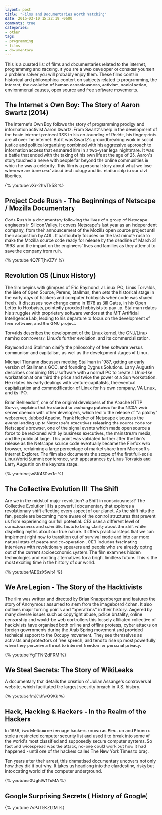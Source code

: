 ```yaml
---
layout: post
title: "Films and Documentaries Worth Watching"
date: 2015-03-10 15:22:19 -0600
comments: true
categories: 
- other
tags:
- programming
- films
- documentary
---
```


This is a curated list of films and documentaries related to the internet, programming and hacking. If you are a web developer or consider yourself a problem solver you will probably enjoy them. These films contain historical and philosophical content on subjects related to programming, the internet, the evolution of human consciousness, activism, social action, environmental causes, open source and free software movements. 
<!--more-->
## The Internet's Own Boy: The Story of Aaron Swartz (2014)

The Internet’s Own Boy follows the story of programming prodigy and information activist Aaron Swartz. From Swartz's help in the development of the basic internet protocol RSS to his co-founding of Reddit, his fingerprints are all over the internet. But it was Swartz's groundbreaking work in social justice and political organizing combined with his aggressive approach to information access that ensnared him in a two-year legal nightmare. It was a battle that ended with the taking of his own life at the age of 26. Aaron's story touched a nerve with people far beyond the online communities in which he was a celebrity. This film is a personal story about what we lose when we are tone deaf about technology and its relationship to our civil liberties.

{% youtube vXr-2hwTk58 %}

## Project Code Rush - The Beginnings of Netscape / Mozilla Documentary

Code Rush is a documentary following the lives of a group of Netscape engineers in Silicon Valley. It covers Netscape's last year as an independent company, from their announcement of the Mozilla open source project until their acquisition by AOL. It particularly focuses on the last minute rush to make the Mozilla source code ready for release by the deadline of March 31 1998, and the impact on the engineers' lives and families as they attempt to save the company from ruin.

{% youtube 4Q7FTjhvZ7Y %}

## Revolution OS (Linux History)

The film begins with glimpses of Eric Raymond, a Linux IPO, Linus Torvalds, the idea of Open Source, Perens, Stallman, then sets the historical stage in the early days of hackers and computer hobbyists when code was shared freely. It discusses how change came in 1978 as Bill Gates, in his Open Letter to Hobbyists, pointedly prodded hobbyists to pay up. Stallman relates his struggles with proprietary software vendors at the MIT Artificial Intelligence Lab, leading to his departure to focus on the development of free software, and the GNU project.   

Torvalds describes the development of the Linux kernel, the GNU/Linux naming controversy, Linux's further evolution, and its commercialization.   

Raymond and Stallman clarify the philosophy of free software versus communism and capitalism, as well as the development stages of Linux.  

Michael Tiemann discusses meeting Stallman in 1987, getting an early version of Stallman's GCC, and founding Cygnus Solutions.
Larry Augustin describes combining GNU software with a normal PC to create a Unix-like workstation at one third the price and twice the power of a Sun workstation. He relates his early dealings with venture capitalists, the eventual capitalization and commodification of Linux for his own company, VA Linux, and its IPO.

Brian Behlendorf, one of the original developers of the Apache HTTP Server, explains that he started to exchange patches for the NCSA web server daemon with other developers, which led to the release of "a patchy" webserver, dubbed Apache.
Frank Hecker of Netscape discusses the events leading up to Netscape's executives releasing the source code for Netscape's browser, one of the signal events which made open source a force to be reckoned with by business executives, the mainstream media, and the public at large. This point was validated further after the film's release as the Netscape source code eventually became the Firefox web browser, reclaiming a large percentage of market share from Microsoft's Internet Explorer.
The film also documents the scope of the first full-scale LinuxWorld Summit conference, with appearances by Linus Torvalds and Larry Augustin on the keynote stage.

{% youtube jw8K460vx1c %}


## The Collective Evolution III: The Shift

Are we in the midst of major revolution?  a Shift in consciousness? The Collective Evolution III is a powerful documentary that explores a revolutionary shift affecting every aspect of our planet. As the shift hits the fan, people are becoming more aware of the control structures that prevent us from experiencing our full potential. CE3 uses a different level of consciousness and scientific facts to bring clarity about the shift while dispelling myths about our true nature. It offers practical steps that we can implement right now to transition out of survival mode and into our more natural state of peace and co-operation . CE3 includes fascinating interviews with revolutionary speakers and people who are already opting out of the current socioeconomic system. The film examines hidden technologies and exciting alternatives for a bright limitless future. This is the most exciting time in the history of our world. 

{% youtube fAE6zX5wlt4 %}


## We Are Legion - The Story of the Hacktivists 

The film was written and directed by Brian Knappenberger and features the story of Anonymous assumed to stem from the imageboard 4chan. It also outlines major turning points and "operations" in their history. Angered by many diverse issues such as copyright abuse, police brutality, online censorship and would-be web controllers this loosely affiliated collective of hacktivists have organised both online and offline protests, cyber attacks on foreign governments during the Arab Spring movement and provided technical support to the Occupy movement. They see themselves as activists and protectors of free speech, and tend to rise up most powerfully when they perceive a threat to internet freedom or personal privacy.

{% youtube YgTTNfZdFRM %}


## We Steal Secrets: The Story of WikiLeaks 

A documentary that details the creation of Julian Assange's controversial website, which facilitated the largest security breach in U.S. history.

{% youtube fmX1JfwG9Xk %}


## Hack, Hacking & Hackers - In the Realm of the Hackers

In 1989, two Melbourne teenage hackers known as Electron and Phoenix stole a restricted computer security list and used it to break into some of the world's most classified and supposedly secure computer systems. So fast and widespread was the attack, no-one could work out how it had happened - until one of the hackers called The New York Times to brag. 

Ten years after their arrest, this dramatised documentary uncovers not only how they did it but why. It takes us headlong into the clandestine, risky but intoxicating world of the computer underground. 

{% youtube 0UghlW1TsMA %}


## Google Surprising Secrets ( History of Google)

{% youtube 7vPJT5KZLtM %}

